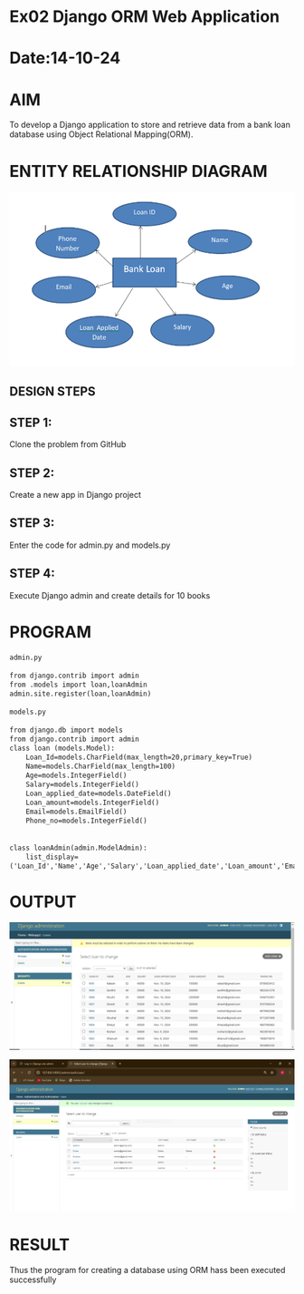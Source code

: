 # Ex02 Django ORM Web Application
# Date:14-10-24
# AIM
To develop a Django application to store and retrieve data from a bank loan database using Object Relational Mapping(ORM).

# ENTITY RELATIONSHIP DIAGRAM

![alt text](<Capture ER.PNG>)
## DESIGN STEPS
## STEP 1:
Clone the problem from GitHub

## STEP 2:
Create a new app in Django project

## STEP 3:
Enter the code for admin.py and models.py

## STEP 4:
Execute Django admin and create details for 10 books

# PROGRAM
```
admin.py

from django.contrib import admin
from .models import loan,loanAdmin
admin.site.register(loan,loanAdmin)

models.py

from django.db import models
from django.contrib import admin
class loan (models.Model):
    Loan_Id=models.CharField(max_length=20,primary_key=True)
    Name=models.CharField(max_length=100)
    Age=models.IntegerField()
    Salary=models.IntegerField()
    Loan_applied_date=models.DateField()
    Loan_amount=models.IntegerField()
    Email=models.EmailField()
    Phone_no=models.IntegerField()


class loanAdmin(admin.ModelAdmin):
    list_display=('Loan_Id','Name','Age','Salary','Loan_applied_date','Loan_amount','Email','Phone_no')

```
# OUTPUT
![alt text](Capture.PNG)

![alt text](experiment2/users.PNG)

# RESULT
Thus the program for creating a database using ORM hass been executed successfully
